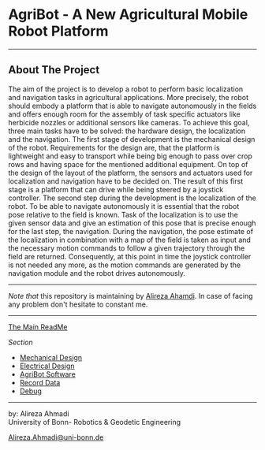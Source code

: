 # AgriBot - A New Agricultural Mobile Robot Platform

---

## About The Project
The aim of the project is to develop a robot to perform basic localization and navigation tasks in agricultural applications. More precisely, the robot should embody a platform that is able to navigate autonomously in the fields and offers enough room for the assembly of task specific actuators like herbicide nozzles or additional sensors like cameras.
To achieve this goal, three main tasks have to be solved: the hardware design, the localization and the navigation. The first stage of development is the mechanical design of the robot. Requirements for the design are, that the platform is lightweight and easy to transport while being big enough to pass over crop rows and having space for the mentioned additional equipment. On top of the design of the layout of the platform, the sensors and actuators used for localization and navigation have to be decided on. The result of this first stage is a platform that can drive while being steered by a joystick controller.
The second step during the development is the localization of the robot. To be able to navigate autonomously it is essential that the robot pose relative to the field is known. Task of the localization is to use the given sensor data and give an estimation of this pose that is precise enough for the last step, the navigation.
During the navigation, the pose estimate of the localization in combination with a map of the field is taken as input and the necessary motion commands to follow a given trajectory through the field are returned. Consequently, at this point in time the joystick controller is not needed any more, as the motion commands are generated by the navigation module and the robot drives autonomously.

<!-- <div align="center">
	<img src="/doc/images/mechanic.png" alt="mechanic" width="600" title="mechanic"/>
</div> -->

---

*Note that* this repository is maintaining by [Alireza Ahamdi](https://github.com/PRBonn). 
In case of facing any problem don't hesitate to constant me.

---
[The Main ReadMe](https://github.com/PRBonn/Agribot/blob/master/README.md)

*Section* 
- [Mechanical Design](https://github.com/PRBonn/Agribot/blob/master/doc/mec.md)
- [Electrical  Design](https://github.com/PRBonn/Agribot/blob/master/doc/elec.md)
- [AgriBot Software](https://github.com/PRBonn/Agribot/blob/master/doc/api.md) 
- [Record Data](https://github.com/PRBonn/Agribot/blob/master/doc/recorddata.md) 
- [Debug](https://github.com/PRBonn/Agribot/blob/master/doc/debug.md)

--- 
 by: Alireza Ahmadi                                     
 University of Bonn- Robotics & Geodetic Engineering
 
 Alireza.Ahmadi@uni-bonn.de                             
 [](https://www.AlirezaAhmadi.xyz)












